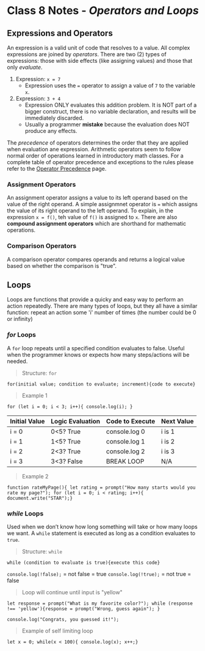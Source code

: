 # Class 8 Notes - *Operators and Loops*

## Expressions and Operators

An expression is a valid unit of code that resolves to a value. All complex expressions are joined by *operators*. There are two (2) types of expressions: those with side effects (like assigning values) and those that only *evaluate*.

1. Expression: `x = 7`
    - Expression uses the `=` operator to assign a value of `7` to the variable `x`.
2. Expression: `3 + 4`
    - Expression ONLY evaluates this addition problem. It is NOT part of a bigger construct, there is no variable declaration, and results will be immediately discarded.
    - Usually a programmer **mistake** because the evaluation does NOT produce any effects.

The *precedence* of operators determines the order that they are applied when evaluation ane expression. Arithmetic operators seem to follow normal order of operations learned in introductory math classes. For a complete table of operator precedence and exceptions to the rules please refer to the [Operator Precedence](https://developer.mozilla.org/en-US/docs/Web/JavaScript/Reference/Operators/Operator_Precedence#table) page.

### Assignment Operators

An assignment operator assigns a value to its left operand based on the value of the right operand. A simple assignmnet operator is `=` which assigns the value of its right operand to the left operand. To explain, in the expression `x = f()`, teh value of `f()` is assigned to `x`. There are also **compound assignment operators** which are shorthand for mathematic operations. 

### Comparison Operators

A comparison operator compares operands and returns a logical value based on whether the comparison is "true".

## Loops

Loops are functions that provide a quicky and easy way to perform an action repeatedly. There are many types of loops, but they all have a similar function: repeat an action some 'i' number of times (the number could be 0 or infinity)

### *for* Loops

A `for` loop repeats until a specified condition evaluates to false. Useful when the programmer knows or expects how many steps/actions will be needed. 

> Structure: `for`

`for(initial value; condition to evaluate; increment){code to execute}`

> Example 1

`for (let i = 0; i < 3; i++){
    console.log(i);
    }`

Initial Value | Logic Evaluation | Code to Execute | Next Value
--- | --- | --- | ---
i = 0 | 0<5? True| console.log 0 | i is 1
i = 1 | 1<5? True | console.log 1 | i is 2
i = 2 | 2<3? True | console.log 2 | i is 3
i = 3 | 3<3? False | BREAK LOOP | N/A

> Example 2

`function rateMyPage(){
    let rating = prompt("How many starts would you rate my page?");
    for (let i = 0; i < rating; i++){
        document.write("STAR");}`

### *while* Loops

Used when we don’t know how long something will take or how many loops we want. A `while` statement is executed as long as a condition evaluates to `true`.

> Structure: `while`

`while (condition to evaluate is true){execute this code}`

`console.log(!false);` = not false = true
`console.log(!true);` = not true = false

> Loop will continue until input is "yellow"

`let response = prompt("What is my favorite color?");
while (response !== 'yellow'){response = prompt("Wrong, guess again");
}`

`console.log("Congrats, you guessed it!");`

> Example of self limiting loop

`let x = 0;
while(x < 100){
    console.log(x);
    x++;}`
